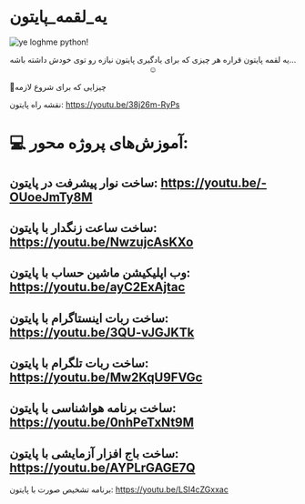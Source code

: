 # یه_لقمه_پایتون
<img src="https://user-images.githubusercontent.com/109177330/183283424-ddc028e0-0c71-4c55-ac79-42e8d9146e6b.jpg" alt="ye loghme python!">
<p align="center">یه لقمه پایتون قراره هر چیزی که برای یادگیری پایتون نیازه رو توی خودش داشته باشه...☺️
</p>
🔰چیزایی که برای شروع لازمه

نقشه راه پایتون:
https://youtu.be/38j26m-RyPs

💻 آموزش‌های پروژه محور:
=============================
ساخت نوار پیشرفت در پایتون:
https://youtu.be/-OUoeJmTy8M
-------------------------------
ساخت ساعت زنگدار با پایتون:
https://youtu.be/NwzujcAsKXo
-------------------------------
وب اپلیکیشن ماشین حساب با پایتون:
https://youtu.be/ayC2ExAjtac
-------------------------------
ساخت ربات اینستاگرام با پایتون:
https://youtu.be/3QU-vJGJKTk
-------------------------------
ساخت ربات تلگرام با پایتون:
https://youtu.be/Mw2KqU9FVGc
-------------------------------
ساخت برنامه هواشناسی با پایتون:
https://youtu.be/0nhPeTxNt9M
-------------------------------
ساخت باج افزار آزمایشی با پایتون:
https://youtu.be/AYPLrGAGE7Q
-------------------------------
برنامه تشخیص صورت با پایتون:
https://youtu.be/LSI4cZGxxac




